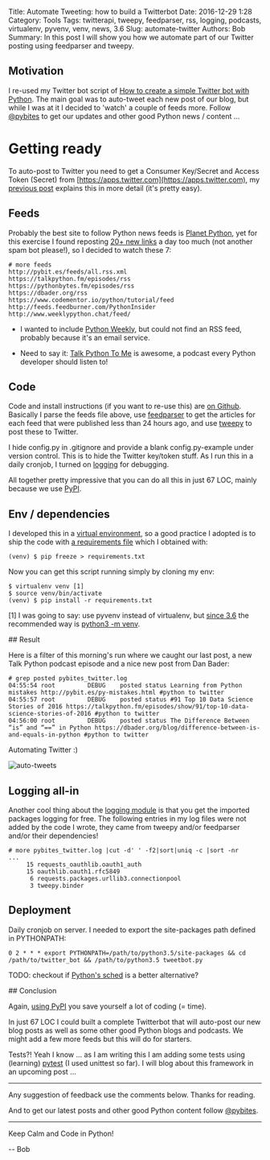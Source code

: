 Title: Automate Tweeting: how to build a Twitterbot
Date: 2016-12-29 1:28
Category: Tools
Tags: twitterapi, tweepy, feedparser, rss, logging, podcasts, virtualenv, pyvenv, venv, news, 3.6
Slug: automate-twitter
Authors: Bob
Summary: In this post I will show you how we automate part of our Twitter posting using feedparser and tweepy.

## Motivation

I re-used my Twitter bot script of [How to create a simple Twitter bot with Python](http://bobbelderbos.com/2016/06/twitter-bot/). The main goal was to auto-tweet each new post of our blog, but while I was at it I decided to 'watch' a couple of feeds more. Follow [@pybites](https://twitter.com/pybites) to get our updates and other good Python news / content ...

# Getting ready

To auto-post to Twitter you need to get a Consumer Key/Secret and Access Token (Secret) from [https://apps.twitter.com](https://apps.twitter.com), my [previous post](http://bobbelderbos.com/2016/06/twitter-bot/) explains this in more detail (it's pretty easy).

## Feeds

Probably the best site to follow Python news feeds is [Planet Python](http://planetpython.org/), yet for this exercise I found reposting [20+ new links](http://planetpython.org/titles_only.html) a day too much (not another spam bot please!), so I decided to watch these 7:

~~~~
# more feeds 
http://pybit.es/feeds/all.rss.xml
https://talkpython.fm/episodes/rss
https://pythonbytes.fm/episodes/rss
https://dbader.org/rss
https://www.codementor.io/python/tutorial/feed
http://feeds.feedburner.com/PythonInsider
http://www.weeklypython.chat/feed/
~~~~

* I wanted to include [Python Weekly](http://www.pythonweekly.com), but could not find an RSS feed, probably because it's an email service. 

* Need to say it: [Talk Python To Me](https://talkpython.fm/) is awesome, a podcast every Python developer should listen to!

## Code

Code and install instructions (if you want to re-use this) are [on Github](https://github.com/pybites/blog_code/tree/master/twitter_bot). Basically I parse the feeds file above, use [feedparser](https://pypi.python.org/pypi/feedparser) to get the articles for each feed that were published less than 24 hours ago, and use [tweepy](http://www.tweepy.org) to post these to Twitter. 

I hide config.py in .gitignore and provide a blank config.py-example under version control. This is to hide the Twitter key/token stuff. As I run this in a daily cronjob, I turned on [logging](https://docs.python.org/3.6/library/logging.html) for debugging.

All together pretty impressive that you can do all this in just 67 LOC, mainly because we use [PyPI](https://pypi.python.org).

## Env / dependencies

I developed this in a [virtual environment](http://pybit.es/the-beauty-of-virtualenv.html), so a good practice I adopted is to ship the code with [a requirements file](https://github.com/pybites/blog_code/blob/master/twitter_bot/requirements.txt) which I obtained with: 

~~~~
(venv) $ pip freeze > requirements.txt
~~~~

Now you can get this script running simply by cloning my env:

~~~~
$ virtualenv venv [1]
$ source venv/bin/activate
(venv) $ pip install -r requirements.txt
~~~~

[1] I was going to say: use pyvenv instead of virtualenv, but [since 3.6](https://docs.python.org/dev/whatsnew/3.6.html) the recommended way is [python3 -m venv](https://docs.python.org/dev/whatsnew/3.6.html#id7).

## Result

Here is a filter of this morning's run where we caught our last post, a new Talk Python podcast episode and a nice new post from Dan Bader:

~~~~
# grep posted pybites_twitter.log 
04:55:54 root         DEBUG    posted status Learning from Python mistakes http://pybit.es/py-mistakes.html #python to twitter
04:55:57 root         DEBUG    posted status #91 Top 10 Data Science Stories of 2016 https://talkpython.fm/episodes/show/91/top-10-data-science-stories-of-2016 #python to twitter
04:56:00 root         DEBUG    posted status The Difference Between “is” and “==” in Python https://dbader.org/blog/difference-between-is-and-equals-in-python #python to twitter
~~~~

Automating Twitter :)

![auto-tweets]({filename}/images/auto-tweets.png)

## Logging all-in

Another cool thing about the [logging module](https://docs.python.org/3.6/library/logging.html) is that you get the imported packages logging for free. The following entries in my log files were not added by the code I wrote, they came from tweepy and/or feedparser and/or their dependencies!

~~~~
# more pybites_twitter.log |cut -d' ' -f2|sort|uniq -c |sort -nr
...
     15 requests_oauthlib.oauth1_auth  
     15 oauthlib.oauth1.rfc5849
      6 requests.packages.urllib3.connectionpool
      3 tweepy.binder
~~~~

## Deployment

Daily cronjob on server. I needed to export the site-packages path defined in PYTHONPATH:

~~~~
0 2 * * * export PYTHONPATH=/path/to/python3.5/site-packages && cd /path/to/twitter_bot && /path/to/python3.5 tweetbot.py
~~~~

TODO: checkout if [Python's sched](https://docs.python.org/3.6/library/sched.html) is a better alternative?

## Conclusion 

Again, [using PyPI](https://pypi.python.org) you save yourself a lot of coding (= time).

In just 67 LOC I could built a complete Twitterbot that will auto-post our new blog posts as well as some other good Python blogs and podcasts. We might add a few more feeds but this will do for starters.

Tests?! Yeah I know ... as I am writing this I am adding some tests using (learning) [pytest](http://doc.pytest.org/en/latest/) (I used unittest so far). I will blog about this framework in an upcoming post ...

---

Any suggestion of feedback use the comments below. Thanks for reading.

And to get our latest posts and other good Python content follow [@pybites](https://twitter.com/pybites).

---

Keep Calm and Code in Python!
 
-- Bob
